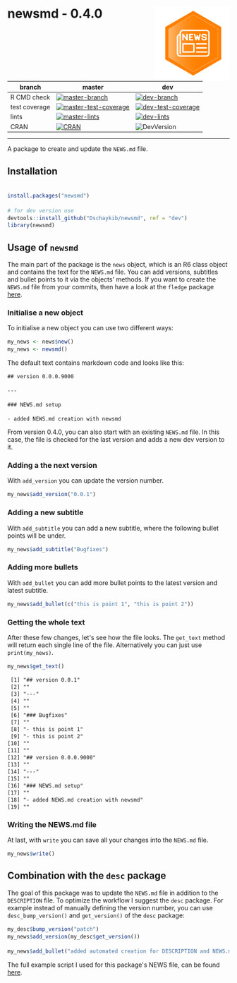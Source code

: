 # newsmd - 0.4.0 <img src="misc/news.png" width=170 align="right" />

| branch        | master | dev  |
| ------------- | ------ | ---- |
| R CMD check   | [![master-branch](https://github.com/Dschaykib/newsmd/workflows/R-CMD-check-fix/badge.svg?branch=master)](https://github.com/Dschaykib/newsmd/actions?query=workflow%3AR-CMD-check-fix+branch%3Amaster) | [![dev-branch](https://github.com/Dschaykib/newsmd/workflows/R-CMD-check-fix/badge.svg?branch=dev)](https://github.com/Dschaykib/newsmd/actions?query=workflow%3AR-CMD-check-fix+branch%3Adev) |
| test coverage | [![master-test-coverage](https://img.shields.io/codecov/c/github/Dschaykib/newsmd/master.svg)](https://codecov.io/gh/Dschaykib/newsmd/branch/master) | [![dev-test-coverage](https://img.shields.io/codecov/c/github/Dschaykib/newsmd/dev.svg)](https://codecov.io/gh/Dschaykib/newsmd/branch/dev) |
| lints         | [![master-lints](https://github.com/Dschaykib/newsmd/workflows/lints/badge.svg?branch=master)](https://github.com/Dschaykib/newsmd/actions?query=workflow%3Alints+branch%3Amaster) | [![dev-lints](https://github.com/Dschaykib/newsmd/workflows/lints/badge.svg?branch=dev)](https://github.com/Dschaykib/newsmd/actions?query=workflow%3Alints+branch%3Adev) |
| CRAN | [![CRAN](https://www.r-pkg.org/badges/version/newsmd)](https://cran.r-project.org/web/packages/newsmd/index.html) | ![DevVersion](https://img.shields.io/badge/Version-0.4.0-success) |

----

A package to create and update the `NEWS.md` file.

## Installation

``` R

install.packages("newsmd")

# for dev version use
devtools::install_github("Dschaykib/newsmd", ref = "dev")
library(newsmd)
```


## Usage of `newsmd`

The main part of the package is the `news` object, which is an R6 class object and contains the text for the `NEWS.md` file. You can add versions, subtitles and bullet points to it via the objects' methods. If you want to create the `NEWS.md` file from your commits, then have a look at the `fledge` package [here](https://github.com/cynkra/fledge).

### Initialise a new object

To initialise a new object you can use two different ways:

```R
my_news <- news$new()
my_news <- newsmd()
```

The default text contains markdown code and looks like this:

```
## version 0.0.0.9000

---

### NEWS.md setup

- added NEWS.md creation with newsmd
```

From version 0.4.0, you can also start with an existing `NEWS.md` file. In this case, the file is checked for the last version and adds a new dev version to it.


### Adding a the next version

With `add_version` you can update the version number.

```R
my_news$add_version("0.0.1")
```

### Adding a new subtitle

With `add_subtitle` you can add a new subtitle, where the following bullet points will be under.

```R
my_news$add_subtitle("Bugfixes")
```

### Adding more bullets

With `add_bullet` you can add more bullet points to the latest version and latest subtitle. 

```R
my_news$add_bullet(c("this is point 1", "this is point 2"))
```

### Getting the whole text

After these few changes, let's see how the file looks. The `get_text`  method will return each single line of the file. Alternatively you can just use `print(my_news)`.

```R
my_news$get_text()
```

```
 [1] "## version 0.0.1"        
 [2] ""                        
 [3] "---"                     
 [4] ""                        
 [5] ""                        
 [6] "### Bugfixes"            
 [7] ""                        
 [8] "- this is point 1"       
 [9] "- this is point 2"       
[10] ""                        
[11] ""                        
[12] "## version 0.0.0.9000"   
[13] ""                        
[14] "---"                     
[15] ""                        
[16] "### NEWS.md setup"       
[17] ""                        
[18] "- added NEWS.md creation with newsmd"
[19] "" 
```

### Writing the NEWS.md file

At last, with `write` you can save all your changes into the `NEWS.md` file.

```R
my_news$write()
```



## Combination with the `desc` package

The goal of this package was to update the `NEWS.md` file in addition to the `DESCRIPTION` file. To optimize the workflow I suggest the `desc` package. For example instead of manually defining the version number, you can use `desc_bump_version()` and `get_version()` of the `desc` package:

```R
my_desc$bump_version("patch")
my_news$add_version(my_desc$get_version())

my_news$add_bullet("added automated creation for DESCRIPTION and NEWS.md")
```

The full example script I used for this package's NEWS file, can be found [here](https://github.com/Dschaykib/newsmd/blob/master/misc/update_DESCRIPTION_NEWS.R).



